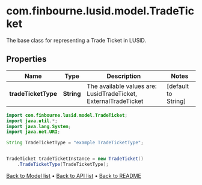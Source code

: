 # com.finbourne.lusid.model.TradeTicket
The base class for representing a Trade Ticket in LUSID.

## Properties

Name | Type | Description | Notes
------------ | ------------- | ------------- | -------------
**tradeTicketType** | **String** | The available values are: LusidTradeTicket, ExternalTradeTicket | [default to String]

```java
import com.finbourne.lusid.model.TradeTicket;
import java.util.*;
import java.lang.System;
import java.net.URI;

String TradeTicketType = "example TradeTicketType";


TradeTicket tradeTicketInstance = new TradeTicket()
    .TradeTicketType(TradeTicketType);
```


[Back to Model list](../README.md#documentation-for-models) &#8226; [Back to API list](../README.md#documentation-for-api-endpoints) &#8226; [Back to README](../README.md)
